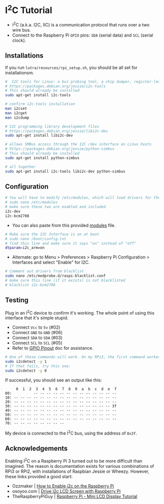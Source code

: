 # I<sup>2</sup>C Tutorial

* I<sup>2</sup>C (a.k.a. I2C, IIC) is a communication protocol that runs over a two wire bus. 
* Connect to the Raspberry Pi `GPIO` pins: `SDA` (serial data) and `SCL` (serial clock).

## Installations

If you run `lutra/resources/rpi_setup.sh`, you should be all set for installationsm.

```bash
#  I2C tools for Linux: a bus probing tool, a chip dumper, register-level access helpers, EEPROM decoding scripts, and more.
# https://packages.debian.org/jessie/i2c-tools
# This should already be installed
sudo apt-get install i2c-tools

# confirm i2c-tools installation
man i2cset
man i2cget
man i2cdump

# I2C programming library development files
# https://packages.debian.org/jessie/libi2c-dev
sudo apt-get install libi2c-dev

# allows SMBus access through the I2C /dev interface on Linux hosts
# https://packages.debian.org/jessie/python-simbus
# This should already be installed
sudo apt-get install python-simbus

# all together
sudo apt-get install i2c-tools libi2c-dev python-simbus
```

## Configuration

```bash
# You will have to modify /etc/modules, which will load drivers for the kernal
# sudo nano /etc/modules
# make sure these two are enabled and included
i2c-dev
i2c-bcm2708
```

* You can also paste from this provided [modules](https://github.com/herereadthis/lutra/blob/master/resources/modules) file.

```bash
# Make sure the I2C Interface is on at boot
# sudo nano /boot/config.txt
# find this line and make sure it says "on" instead of "off"
dtparam=i2c_arm=on
```

* Alternate: go to Menu > Preferences > Raspberry Pi Configuration > Interfaces and select "Enable" for I2C.

```bash
# Comment out drivers from blacklist
sudo nano /etc/modprobe.d/raspi-blacklist.conf
# make sure this line (if it exists) is not blacklisted
# blacklist i2c-bcm2708
```

## Testing

Plug in an I<sup>2</sup>C device to confirm it's working. The whole point of using this interface that it's simple stupid.

* Connect `Vcc` to `5v` (#02)
* Connect `GND` to `GND` (#06)
* Connect `SDA` to `SDA` (#03)
* Connect `SCL` to `SCL` (#05)
* Refer to [GPIO Pinout](https://github.com/herereadthis/lutra/blob/master/docs/GPIO.md) doc for assistance.

```bash
# One of these commands will work. On my RPi3, the first command worked
sudo i2cdetect -y 1
# If that fails, try this one:
sudo i2cdetect -y 0
```

If successful, you should see an output like this:

```
     0  1  2  3  4  5  6  7  8  9  a  b  c  d  e  f
00:          -- -- -- -- -- -- -- -- -- -- -- -- -- 
10: -- -- -- -- -- -- -- -- -- -- -- -- -- -- -- -- 
20: -- -- -- -- -- -- -- -- -- -- -- -- -- -- -- -- 
30: -- -- -- -- -- -- -- -- -- -- -- -- -- -- -- 3f 
40: -- -- -- -- -- -- -- -- -- -- -- -- -- -- -- -- 
50: -- -- -- -- -- -- -- -- -- -- -- -- -- -- -- -- 
60: -- -- -- -- -- -- -- -- -- -- -- -- -- -- -- -- 
70: -- -- -- -- -- -- -- -- 
```

My device is connected to the I<sup>2</sup>C bus, using the address of `0x3f`.

## Acknowledgements

Enabling I<sup>2</sup>C on a Raspberry Pi 3 turned out to be more difficult than imagined. The reason is documentation exists for various combinations of RPi3 or RPi2, with installations of Raspbian Jessie or Wheezy. However, these links provided a good start:

* Ozzmaker | [How to Enable i2c on the Raspberry Pi](http://ozzmaker.com/i2c/)
* osoyoo.com | [Drive i2c LCD Screen with Raspberry Pi](http://osoyoo.com/2016/06/01/drive-i2c-lcd-screen-with-raspberry-pi/)
* TheRaspberryPiGuy | [Raspberry Pi - Mini LCD Display Tutorial](https://www.youtube.com/watch?v=fR5XhHYzUK0)
